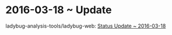 ﻿2016-03-18 ~ Update
===


ladybug-analysis-tools/ladybug-web: [Status Update ~ 2016-03-18]( https://github.com/ladybug-analysis-tools/ladybug-web/issues/5 )